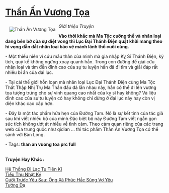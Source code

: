 <a href="https://utruyen.com/than-an-vuong-toa/346/" title="Thần Ấn Vương Tọa"><h1>Thần Ấn Vương Tọa</h1></a><div style="display:table"><img align="right" style="float: left; padding: 10px;" src="https://utruyen.com/images/story/200x260/than-an-vuong-toa.jpg" alt="Thần Ấn Vương Tọa"><i>Giới thiệu Truyện</i><p></p><strong>Vào thời khắc mà Ma Tộc cường thế và nhân loại đang bên bờ của sự diệt vong thì Lục Đại Thánh Điện quật khởi mang theo hi vọng dẫn dắt nhân loại bảo vệ mảnh lãnh thổ cuối cùng.</strong><p></p> - Một thiếu niên vì cứu mẫu thân của mình mà gia nhập Kỵ Sĩ Thánh Điện, kỳ tích, quỷ kế không ngừng xoay quanh hắn. Trong con đường để giải cứu nhân loại và tìm đến đỉnh cao của sự tu luyện hắn đã đi tìm và giải đáp rất nhiều bí ẩn của đại lục.<p></p> - Tại cái thế giới hỗn loạn mà nhân loại Lục Đại Thánh Điện cùng Ma Tộc Thất Thập Nhị Trụ Ma Thần đấu đá lẫn nhau này, hắn có thể đi lên vương tọa tượng trưng cho sự vinh quang cao nhất của kỵ sĩ hay không? Và liệu đỉnh cao của sự tu luyện có hay không chỉ dừng ở đại lục này hay còn vị diện khác cao cấp hơn.<p></p> - Đây là một tác phẩm hứa hẹn của Đường Tam. Nó là sự kết tinh của tác giả sau khi viết nhiều bộ của mình.Đặc biệt bộ này Đường Tam viết ngắn gọn súc tích không ướt át nhiều về tình cảm. Theo cảm quan riêng của các trang web của trung quốc như qidian … thì tác phẩm Thần Ấn Vương Tọa có thể sánh với Bàn Long.<p></p> - Tags: <strong>than an vuong toa prc full</strong></div><p><br><b>Truyện Hay Khác :</b></p><a href="https://utruyen.com/he-thong-di-lac-tu-tien-ki/17549/" alt="Hệ Thống Đi Lạc Tu Tiên Kí">Hệ Thống Đi Lạc Tu Tiên Kí</a><br/><a href="https://dammyh.wordpress.com/2019/11/07/tieu-thu-nhat-ky/" alt="Tiểu Thụ Nhật Ký">Tiểu Thụ Nhật Ký</a><br/><a href="https://github.com/quanluxury/ngontinhhot/tree/master/truyenhay/17410/" alt="Cưới Trước Yêu Sau: Ông Xã Phúc Hắc Sủng Vợ Yêu">Cưới Trước Yêu Sau: Ông Xã Phúc Hắc Sủng Vợ Yêu</a><br/><a href="https://github.com/quanluxury/truyenhot/tree/master/truyenhay/9875/" alt="Tướng Dạ">Tướng Dạ</a><br/>